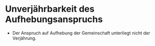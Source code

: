 # Unverjährbarkeit des Aufhebungsanspruchs

- Der Anspruch auf Aufhebung der Gemeinschaft unterliegt nicht der Verjährung.

